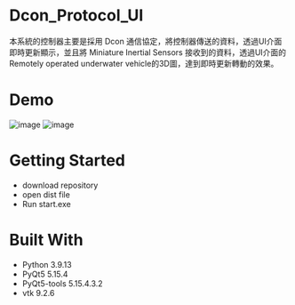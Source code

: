 # Dcon_Protocol_UI
本系統的控制器主要是採用 Dcon 通信協定，將控制器傳送的資料，透過UI介面即時更新顯示，並且將 Miniature Inertial Sensors 接收到的資料，透過UI介面的Remotely operated underwater vehicle的3D圖，達到即時更新轉動的效果。
# Demo
![image](https://github.com/strings143/dcon_protocol_ui/assets/73727207/9f1a73d1-9d07-4323-803e-51a494eebad1)
![image](https://github.com/strings143/dcon_protocol_ui/assets/73727207/30ee2c17-2325-43ba-9b87-061b21c982d5)
# Getting Started
* download repository 
* open dist file
* Run start.exe
# Built With
* Python 3.9.13
* PyQt5 5.15.4
* PyQt5-tools 5.15.4.3.2 
* vtk 9.2.6
